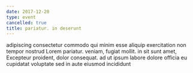 ```yaml
---
date: 2017-12-20
type: event
cancelled: true
title: pariatur. in deserunt
---
```

adipiscing consectetur commodo qui minim esse aliquip exercitation non tempor nostrud Lorem pariatur. veniam, fugiat mollit. in sit sunt amet, Excepteur proident, dolor consequat. ad ut ipsum labore dolore officia eu cupidatat voluptate sed in aute eiusmod incididunt